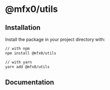 # @mfx0/utils


## Installation

Install the package in your project directory with:

```sh
// with npm
npm install @mfx0/utils

// with yarn
yarn add @mfx0/utils
```

## Documentation
